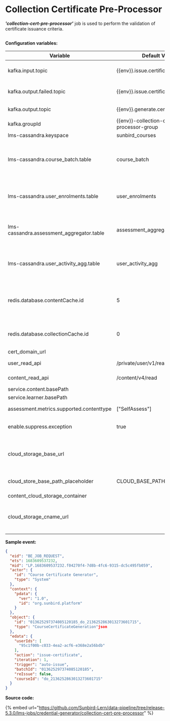 # Collection Certificate Pre-Processor

_**'collection-cert-pre-processor'**_ job is used to perform the validation of certificate issuance criteria.&#x20;

<div data-full-width="true">

<figure><img src="../../../../.gitbook/assets/Cert Pre-processor.drawio.png" alt=""><figcaption></figcaption></figure>

</div>

**Configuration variables:**

<table><thead><tr><th width="246">Variable</th><th>Default Value</th><th>Purpose</th></tr></thead><tbody><tr><td>kafka.input.topic</td><td>{{env}}.issue.certificate.request</td><td>Kafka topic from which messages/events are read to be processed.</td></tr><tr><td>kafka.output.failed.topic</td><td>{{env}}.issue.certificate.failed</td><td>Kafka topic to which message is written when an exception occurs while processing an event.</td></tr><tr><td>kafka.output.topic</td><td>{{env}}.generate.certificate.request</td><td>Kafka topic used to trigger certificate generator job</td></tr><tr><td>kafka.groupId</td><td>{{env}}-collection-cert-pre-processor-group</td><td>Kafka input topic group Id</td></tr><tr><td>lms-cassandra.keyspace</td><td>sunbird_courses</td><td>Cassandra keyspace name</td></tr><tr><td>lms-cassandra.course_batch.table</td><td>course_batch</td><td>Cassandra table used to store batch details of a collection. Batch status, start date , end date , batch enrolment end date, enrolment type (open/invite-only), certificate templates etc are stored in this table.</td></tr><tr><td>lms-cassandra.user_enrolments.table</td><td>user_enrolments</td><td>Cassandra table used to store user enrolment data in a collection of a particular batch. This also holds the consumption progress, enrolment status and issued certificate details</td></tr><tr><td>lms-cassandra.assessment_aggregator.table</td><td>assessment_aggregator</td><td>Cassandra table used to store attempt wise data for each assessment in a collection of a batch by a user. Answer for each question in the assessment is also recorded.</td></tr><tr><td>lms-cassandra.user_activity_agg.table</td><td>user_activity_agg</td><td>Cassandra table used to store user consumption aggregate details of a collection in a batch. Aggregates like the consumption completed content count</td></tr><tr><td>redis.database.contentCache.id</td><td>5</td><td>Content cache is used to get assessment details from redis  to compute the score details. This content cache is gettig updated by using content-cache-updater flink job </td></tr><tr><td>redis.database.collectionCache.id</td><td>0</td><td>Collection cache is used to get the course details. This collection cache is gettig updated by using content-service.</td></tr><tr><td>cert_domain_url</td><td></td><td></td></tr><tr><td>user_read_api</td><td>/private/user/v1/read</td><td>API route for fetching user profile details</td></tr><tr><td>content_read_api</td><td>/content/v4/read</td><td>API route for fetching content metadata</td></tr><tr><td>service.content.basePath</td><td></td><td>Content service URL</td></tr><tr><td>service.learner.basePath</td><td></td><td>User-Org service URL</td></tr><tr><td>assessment.metrics.supported.contenttype</td><td>["SelfAssess"]</td><td>variable used to identify assessment type of contents in a Course</td></tr><tr><td>enable.suppress.exception</td><td>true</td><td>Variable used to suppress exception if the content metadata is not available in Redis cache</td></tr><tr><td>cloud_storage_base_url</td><td></td><td>variable to identify the cloud storage base url. Used to replace the base url with variable mentioned in cloud_store_base_path_placeholder while storing to databases</td></tr><tr><td>cloud_store_base_path_placeholder</td><td>CLOUD_BASE_PATH</td><td>relative variable used to replace cloud storage base URLs and stored in database</td></tr><tr><td>content_cloud_storage_container</td><td></td><td>cloud storage container name</td></tr><tr><td>cloud_storage_cname_url</td><td></td><td>variable used to replace 'cloud_store_base_path_placeholder' value with cname or cloud storage url while reading data from database.</td></tr></tbody></table>

**Sample event:**

```json
{
  "eid": "BE_JOB_REQUEST",
  "ets": 1683609537232,
  "mid": "LP.1683609537232.f04270f4-7d8b-4fc6-9315-dc5c495fb059",
  "actor": {
    "id": "Course Certificate Generator",
    "type": "System"
  },
  "context": {
    "pdata": {
      "ver": "1.0",
      "id": "org.sunbird.platform"
    }
  },
  "object": {
    "id": "013625297374085120185_do_2136252863013273601715",
    "type": "CourseCertificateGeneration"json
  },
  "edata": {
    "userIds": [
      "95c1f00b-c033-4ea2-acf6-e368e2a56bdb"
    ],
    "action": "issue-certificate",
    "iteration": 1,
    "trigger": "auto-issue",
    "batchId": "013625297374085120185",
    "reIssue": false,
    "courseId": "do_2136252863013273601715"
  }
}
```

**Source code:**

{% embed url="https://github.com/Sunbird-Lern/data-pipeline/tree/release-5.3.0/lms-jobs/credential-generator/collection-cert-pre-processor" %}
